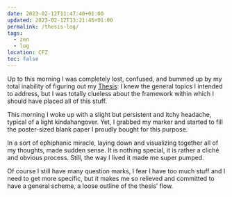 ```yaml
---
date: 2023-02-12T11:47:40+01:00
updated: 2023-02-12T13:21:46+01:00
permalink: /thesis-log/
tags:
  - zen
  - log
location: CFZ
toc: false
---
```

Up to this morning I was completely lost, confused, and bummed up by my total inability of figuring out my [Thesis](Thesis): I knew the general topics I intended to address, but I was totally clueless about the framework within which I should have placed all of this stuff.

This morning I woke up with a slight but persistent and itchy headache, typical of a light kindahangover. Yet, I grabbed my marker and started to fill the poster-sized blank paper I proudly bought for this purpose.

In a sort of ephiphanic miracle, laying down and visualizing together all of my thoughts, made sudden sense. It is nothing special, it is rather a cliché and obvious process. Still, the way I lived it made me super pumped.

Of course I still have many question marks, I fear I have too much stuff and I need to get more specific, but it makes me so relieved and committed to have a general scheme, a loose outline of the thesis’ flow.

